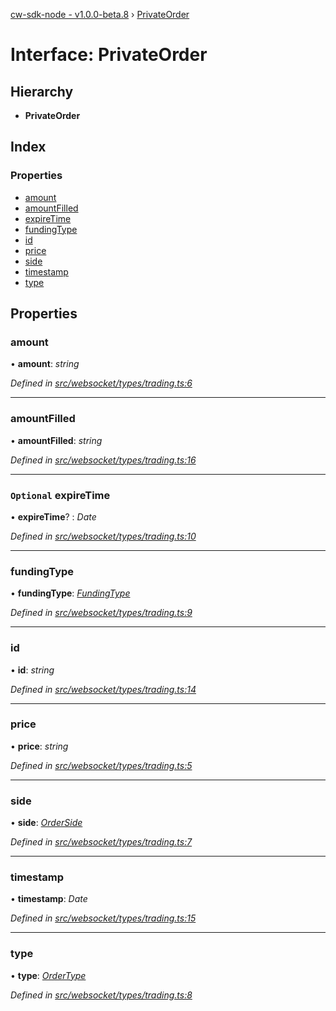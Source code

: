 [cw-sdk-node - v1.0.0-beta.8](../README.md) › [PrivateOrder](privateorder.md)

# Interface: PrivateOrder

## Hierarchy

* **PrivateOrder**

## Index

### Properties

* [amount](privateorder.md#amount)
* [amountFilled](privateorder.md#amountfilled)
* [expireTime](privateorder.md#optional-expiretime)
* [fundingType](privateorder.md#fundingtype)
* [id](privateorder.md#id)
* [price](privateorder.md#price)
* [side](privateorder.md#side)
* [timestamp](privateorder.md#timestamp)
* [type](privateorder.md#type)

## Properties

###  amount

• **amount**: *string*

*Defined in [src/websocket/types/trading.ts:6](https://github.com/cryptowatch/cw-sdk-node/blob/master/src/websocket/types/trading.ts#L6)*

___

###  amountFilled

• **amountFilled**: *string*

*Defined in [src/websocket/types/trading.ts:16](https://github.com/cryptowatch/cw-sdk-node/blob/master/src/websocket/types/trading.ts#L16)*

___

### `Optional` expireTime

• **expireTime**? : *Date*

*Defined in [src/websocket/types/trading.ts:10](https://github.com/cryptowatch/cw-sdk-node/blob/master/src/websocket/types/trading.ts#L10)*

___

###  fundingType

• **fundingType**: *[FundingType](../README.md#fundingtype)*

*Defined in [src/websocket/types/trading.ts:9](https://github.com/cryptowatch/cw-sdk-node/blob/master/src/websocket/types/trading.ts#L9)*

___

###  id

• **id**: *string*

*Defined in [src/websocket/types/trading.ts:14](https://github.com/cryptowatch/cw-sdk-node/blob/master/src/websocket/types/trading.ts#L14)*

___

###  price

• **price**: *string*

*Defined in [src/websocket/types/trading.ts:5](https://github.com/cryptowatch/cw-sdk-node/blob/master/src/websocket/types/trading.ts#L5)*

___

###  side

• **side**: *[OrderSide](../README.md#orderside)*

*Defined in [src/websocket/types/trading.ts:7](https://github.com/cryptowatch/cw-sdk-node/blob/master/src/websocket/types/trading.ts#L7)*

___

###  timestamp

• **timestamp**: *Date*

*Defined in [src/websocket/types/trading.ts:15](https://github.com/cryptowatch/cw-sdk-node/blob/master/src/websocket/types/trading.ts#L15)*

___

###  type

• **type**: *[OrderType](../README.md#ordertype)*

*Defined in [src/websocket/types/trading.ts:8](https://github.com/cryptowatch/cw-sdk-node/blob/master/src/websocket/types/trading.ts#L8)*
